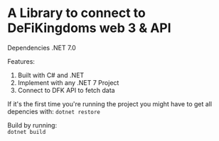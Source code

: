 # A Library to connect to DeFiKingdoms web 3 & API

Dependencies .NET 7.0

Features:

1. Built with C# and .NET
2. Implement with any .NET 7 Project
3. Connect to DFK API to fetch data

If it's the first time you're running the project you might have to get all depencies with:
`dotnet restore`

Build by running:  
`dotnet build`
